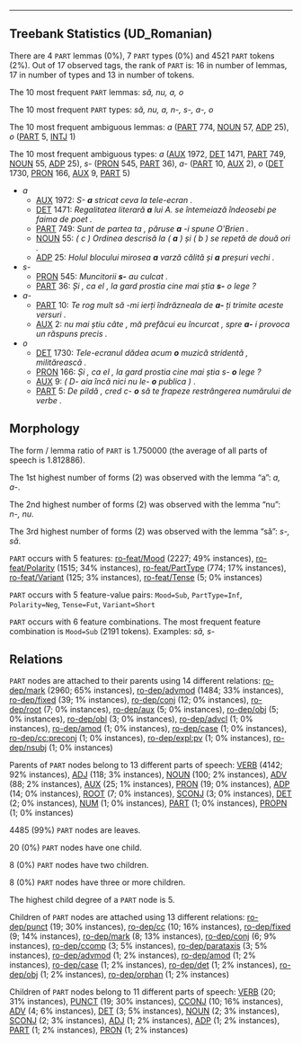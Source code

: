 

--------------------------------------------------------------------------------

## Treebank Statistics (UD_Romanian)

There are 4 `PART` lemmas (0%), 7 `PART` types (0%) and 4521 `PART` tokens (2%).
Out of 17 observed tags, the rank of `PART` is: 16 in number of lemmas, 17 in number of types and 13 in number of tokens.

The 10 most frequent `PART` lemmas: <em>să, nu, a, o</em>

The 10 most frequent `PART` types:  <em>să, nu, a, n-, s-, a-, o</em>

The 10 most frequent ambiguous lemmas: <em>a</em> ([PART]() 774, [NOUN]() 57, [ADP]() 25), <em>o</em> ([PART]() 5, [INTJ]() 1)

The 10 most frequent ambiguous types:  <em>a</em> ([AUX]() 1972, [DET]() 1471, [PART]() 749, [NOUN]() 55, [ADP]() 25), <em>s-</em> ([PRON]() 545, [PART]() 36), <em>a-</em> ([PART]() 10, [AUX]() 2), <em>o</em> ([DET]() 1730, [PRON]() 166, [AUX]() 9, [PART]() 5)


* <em>a</em>
  * [AUX]() 1972: <em>S- <b>a</b> stricat ceva la tele-ecran .</em>
  * [DET]() 1471: <em>Regalitatea literară <b>a</b> lui A. se întemeiază îndeosebi pe faima de poet .</em>
  * [PART]() 749: <em>Sunt de partea ta , păruse <b>a</b> -i spune O'Brien .</em>
  * [NOUN]() 55: <em>( c ) Ordinea descrisă la ( <b>a</b> ) și ( b ) se repetă de două ori .</em>
  * [ADP]() 25: <em>Holul blocului mirosea <b>a</b> varză călită și <b>a</b> preșuri vechi .</em>
* <em>s-</em>
  * [PRON]() 545: <em>Muncitorii <b>s-</b> au culcat .</em>
  * [PART]() 36: <em>Și , ca el , la gard prostia cine mai știa <b>s-</b> o lege ?</em>
* <em>a-</em>
  * [PART]() 10: <em>Te rog mult să -mi ierți îndrăzneala de <b>a-</b> ți trimite aceste versuri .</em>
  * [AUX]() 2: <em>nu mai știu câte , mă prefăcui eu încurcat , spre <b>a-</b> i provoca un răspuns precis .</em>
* <em>o</em>
  * [DET]() 1730: <em>Tele-ecranul dădea acum <b>o</b> muzică stridentă , militărească .</em>
  * [PRON]() 166: <em>Și , ca el , la gard prostia cine mai știa s- <b>o</b> lege ?</em>
  * [AUX]() 9: <em>( D- aia încă nici nu le- <b>o</b> publica ) .</em>
  * [PART]() 5: <em>De pildă , cred c- <b>o</b> să te frapeze restrângerea numărului de verbe .</em>

## Morphology

The form / lemma ratio of `PART` is 1.750000 (the average of all parts of speech is 1.812886).

The 1st highest number of forms (2) was observed with the lemma “a”: <em>a, a-</em>.

The 2nd highest number of forms (2) was observed with the lemma “nu”: <em>n-, nu</em>.

The 3rd highest number of forms (2) was observed with the lemma “să”: <em>s-, să</em>.

`PART` occurs with 5 features: [ro-feat/Mood]() (2227; 49% instances), [ro-feat/Polarity]() (1515; 34% instances), [ro-feat/PartType]() (774; 17% instances), [ro-feat/Variant]() (125; 3% instances), [ro-feat/Tense]() (5; 0% instances)

`PART` occurs with 5 feature-value pairs: `Mood=Sub`, `PartType=Inf`, `Polarity=Neg`, `Tense=Fut`, `Variant=Short`

`PART` occurs with 6 feature combinations.
The most frequent feature combination is `Mood=Sub` (2191 tokens).
Examples: <em>să, s-</em>


## Relations

`PART` nodes are attached to their parents using 14 different relations: [ro-dep/mark]() (2960; 65% instances), [ro-dep/advmod]() (1484; 33% instances), [ro-dep/fixed]() (39; 1% instances), [ro-dep/conj]() (12; 0% instances), [ro-dep/root]() (7; 0% instances), [ro-dep/aux]() (5; 0% instances), [ro-dep/obj]() (5; 0% instances), [ro-dep/obl]() (3; 0% instances), [ro-dep/advcl]() (1; 0% instances), [ro-dep/amod]() (1; 0% instances), [ro-dep/case]() (1; 0% instances), [ro-dep/cc:preconj]() (1; 0% instances), [ro-dep/expl:pv]() (1; 0% instances), [ro-dep/nsubj]() (1; 0% instances)

Parents of `PART` nodes belong to 13 different parts of speech: [VERB]() (4142; 92% instances), [ADJ]() (118; 3% instances), [NOUN]() (100; 2% instances), [ADV]() (88; 2% instances), [AUX]() (25; 1% instances), [PRON]() (19; 0% instances), [ADP]() (14; 0% instances), [ROOT]() (7; 0% instances), [SCONJ]() (3; 0% instances), [DET]() (2; 0% instances), [NUM]() (1; 0% instances), [PART]() (1; 0% instances), [PROPN]() (1; 0% instances)

4485 (99%) `PART` nodes are leaves.

20 (0%) `PART` nodes have one child.

8 (0%) `PART` nodes have two children.

8 (0%) `PART` nodes have three or more children.

The highest child degree of a `PART` node is 5.

Children of `PART` nodes are attached using 13 different relations: [ro-dep/punct]() (19; 30% instances), [ro-dep/cc]() (10; 16% instances), [ro-dep/fixed]() (9; 14% instances), [ro-dep/mark]() (8; 13% instances), [ro-dep/conj]() (6; 9% instances), [ro-dep/ccomp]() (3; 5% instances), [ro-dep/parataxis]() (3; 5% instances), [ro-dep/advmod]() (1; 2% instances), [ro-dep/amod]() (1; 2% instances), [ro-dep/case]() (1; 2% instances), [ro-dep/det]() (1; 2% instances), [ro-dep/obj]() (1; 2% instances), [ro-dep/orphan]() (1; 2% instances)

Children of `PART` nodes belong to 11 different parts of speech: [VERB]() (20; 31% instances), [PUNCT]() (19; 30% instances), [CCONJ]() (10; 16% instances), [ADV]() (4; 6% instances), [DET]() (3; 5% instances), [NOUN]() (2; 3% instances), [SCONJ]() (2; 3% instances), [ADJ]() (1; 2% instances), [ADP]() (1; 2% instances), [PART]() (1; 2% instances), [PRON]() (1; 2% instances)

